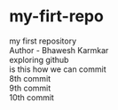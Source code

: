 # my-firt-repo
my first repository
<br>
Author - Bhawesh Karmkar
<br>
exploring github
<br>
is this how we can commit
<br>
8th commit
<br>
9th commit
<br>
10th commit
